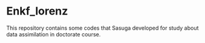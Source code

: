 # Enkf_lorenz
This repository contains some codes that Sasuga developed for study about data assimilation in doctorate course.
